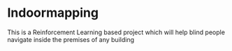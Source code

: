 # Indoormapping
This is a Reinforcement Learning based project which will help blind people navigate inside the premises of any building
